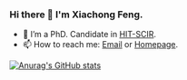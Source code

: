 ### Hi there 👋 I'm Xiachong Feng.

- 🌱 I’m a PhD. Candidate in [HIT-SCIR](http://ir.hit.edu.cn/).
- 📫 How to reach me: [Email](mailto:xiachongfeng1996@gmail.com) or [Homepage](http://xcfeng.net/).

<!-- <a href="https://yizhen20133868.github.io/">
  <img align="left" src="https://github-readme-stats.vercel.app/api?username=yizhen20133868&count_private=true&show_icons=true" />
</a>   -->

[![Anurag's GitHub stats](https://github-readme-stats.vercel.app/api?username=xcfcode)](https://github.com/anuraghazra/github-readme-stats)




<!--
Here are some ideas to get you started:

- 🔭 I’m currently working on ...
- 🌱 I’m currently learning ...
- 👯 I’m looking to collaborate on ...
- 🤔 I’m looking for help with ...
- 💬 Ask me about ...
- 📫 How to reach me: ...
- 😄 Pronouns: ...
- ⚡ Fun fact: ...
-->
